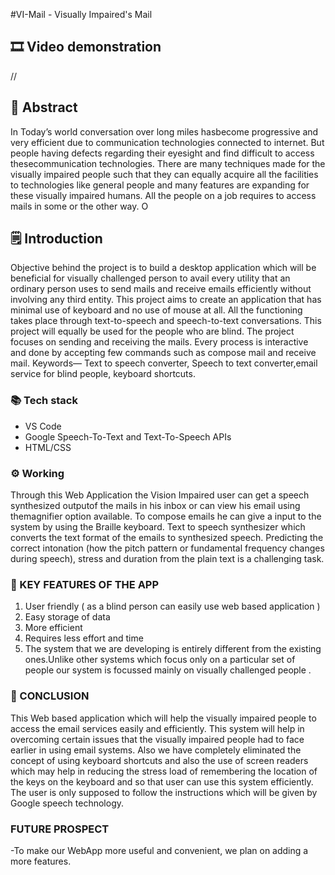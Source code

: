 #VI-Mail - Visually Impaired's Mail


## 🎞 Video demonstration
//

## 📄 Abstract
In Today’s world conversation over long miles hasbecome progressive and very efficient due to communication technologies connected to internet. But people having defects regarding their eyesight and find difficult to access thesecommunication technologies. There are many techniques made for the visually impaired people such that they can equally acquire all the facilities to technologies like general people and many features are expanding for these visually impaired humans. All the people on a job requires to access mails in some or the other way. O

## 🗒️ Introduction
Objective behind the project is to build a desktop application which will be beneficial for visually challenged person to avail every utility that an ordinary person uses to send mails and receive emails efficiently without involving any third entity. This project aims to create an application that has minimal use of keyboard and no use of mouse at all. All the functioning takes place through text-to-speech and speech-to-text conversations. This project will equally be used for the people who are blind. The project focuses on sending and receiving the mails. Every process is interactive and done by accepting few commands such as compose mail and receive mail.
Keywords— Text to speech converter, Speech to text converter,email service for blind people, keyboard shortcuts.

### 📚 Tech stack
- VS Code 
- Google Speech-To-Text and Text-To-Speech APIs
- HTML/CSS

### ⚙ Working
Through this Web Application the Vision Impaired user can get a speech synthesized outputof the mails in his inbox or can view his email using themagnifier option available. To compose emails he can give a input to the system by using the Braille keyboard.
Text to speech synthesizer which converts the text format of the emails to synthesized speech. Predicting the correct intonation (how the pitch pattern or fundamental frequency changes during speech), stress and duration from the plain text is a challenging task.

### 🔑 KEY FEATURES OF THE APP
1) User friendly ( as a blind person can easily use web based application )
2) Easy storage of data
3) More efficient
4) Requires less effort and time
5) The system that we are developing is entirely different from the existing ones.Unlike other systems which focus only on a particular set of people our system is focussed mainly on visually challenged people .

### 🌈 CONCLUSION
This Web based application which will help the visually impaired people to access the email services easily and efficiently. This system will help in overcoming certain issues that the visually impaired people had to face earlier in using email systems. Also we have completely eliminated the concept of using keyboard shortcuts and also the use of screen readers which may help in reducing the stress load of remembering the location of the keys on the keyboard and so that user can use this system efficiently. The user is only supposed to follow the instructions which will be given by Google speech technology.

### FUTURE PROSPECT
-To make our WebApp more useful and convenient, we plan on adding a more features.
